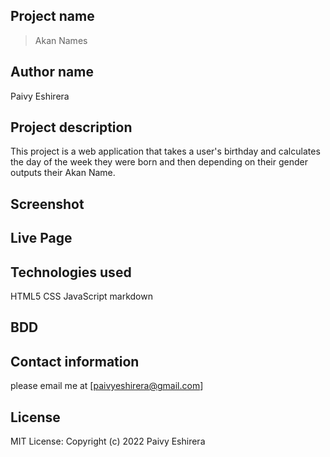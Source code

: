 ## Project name
>Akan Names
## Author name
Paivy Eshirera
## Project description
This project is a web application that takes a user's birthday and calculates the day of the week they were born and then depending on their gender outputs their Akan Name.
## Screenshot

## Live Page

## Technologies used
HTML5
CSS
JavaScript
markdown
## BDD

## Contact information
please email me at [paivyeshirera@gmail.com]
## License
MIT License:
Copyright (c) 2022 Paivy Eshirera